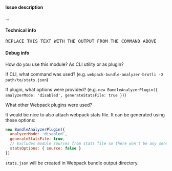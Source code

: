 #### Issue description
...

#### Technical info

<!--
Please include the output of running the command below:

npx envinfo --system --binaries --npmPackages=*webpack* --npmGlobalPackages=webpack-bundle-analyzer-brotli 

-->

<pre>
REPLACE THIS TEXT WITH THE OUTPUT FROM THE COMMAND ABOVE
</pre>

#### Debug info
How do you use this module? As CLI utility or as plugin?

If CLI, what command was used? (e.g. `webpack-bundle-analyzer-brotli -O path/to/stats.json`)

If plugin, what options were provided? (e.g. `new BundleAnalyzerPlugin({ analyzerMode: 'disabled', generateStatsFile: true })`)

What other Webpack plugins were used?

It would be nice to also attach webpack stats file.
It can be generated using these options:
```js
new BundleAnalyzerPlugin({
  analyzerMode: 'disabled',
  generateStatsFile: true,
  // Excludes module sources from stats file so there won't be any sensitive data
  statsOptions: { source: false }
})
```
`stats.json` will be created in Webpack bundle output directory.
